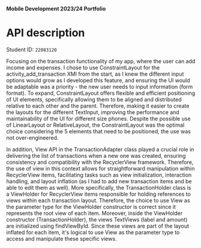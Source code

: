 **Mobile Development 2023/24 Portfolio**
# API description

Student ID: `22083120`

Focusing on the transaction functionality of my app, where the user can add income and expenses. I chose to use ConstraintLayout for the activity_add_transaction XMl from the start, as I knew the different input options would grow as I developed this feature, and ensuring the UI would be adaptable was a priority - the new user needs to input information (form format). To expand, ConstraintLayout offers flexible and efficient positioning of UI elements, specifically allowing them to be aligned and distributed relative to each other and the parent. Therefore, making it easier to create the layouts for the different TextInput,  improving the performance and maintainability of the UI for different size phones. Despite the possible use of LinearLayout or RelativeLayout, the ConstraintLayout was the optimal choice considering the 5 elements that need to be positioned, the use was not over-engineered.

In addition, View API  in the TransactionAdapter class played a crucial role in delivering the list of transactions when a new one was created, ensuring consistency and compatibility with the RecyclerView framework. Therefore, the use of view in this context allows for straightforward manipulation within RecyclerView items, facilitating tasks such as view initialization, interaction handling, and layout inflation (as I had to add new transaction items and be able to edit them as well). More specifically, the TransactionHolder class is a ViewHolder for RecyclerView items responsible for holding references to views within each transaction layout. Therefore, the choice to use View as the parameter type for the ViewHolder constructor is correct since it represents the root view of each item. Moreover, inside the ViewHolder constructor (TransactionHolder), the views TextViews (label and amount) are initialized using findViewById. Since these views are part of the layout inflated for each item, it's logical to use View as the parameter type to access and manipulate these specific views. 